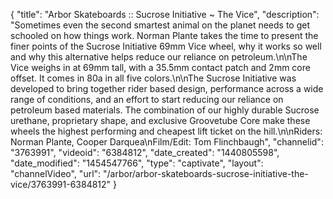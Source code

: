 {
    "title": "Arbor Skateboards :: Sucrose Initiative ~ The Vice",
    "description": "Sometimes even the second smartest animal on the planet needs to get schooled on how things work. Norman Plante takes the time to present the finer points of the Sucrose Initiative 69mm Vice wheel, why it works so well and why this alternative helps reduce our reliance on petroleum.\n\nThe Vice weighs in at 69mm tall, with a 35.5mm contact patch and 2mm core offset. It comes in 80a in all five colors.\n\nThe Sucrose Initiative was developed to bring together rider based design, performance across a wide range of conditions, and an effort to start reducing our reliance on petroleum based materials. The combination of our highly durable Sucrose urethane, proprietary shape, and exclusive Groovetube Core make these wheels the highest performing and cheapest lift ticket on the hill.\n\nRiders: Norman Plante, Cooper Darquea\nFilm\/Edit: Tom Flinchbaugh",
    "channelid": "3763991",
    "videoid": "6384812",
    "date_created": "1440805598",
    "date_modified": "1454547766",
    "type": "captivate",
    "layout": "channelVideo",
    "url": "\/arbor\/arbor-skateboards-sucrose-initiative-the-vice\/3763991-6384812"
}